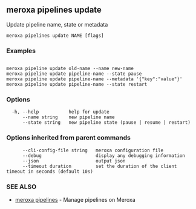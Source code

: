 ## meroxa pipelines update

Update pipeline name, state or metadata

```
meroxa pipelines update NAME [flags]
```

### Examples

```

meroxa pipeline update old-name --name new-name
meroxa pipeline update pipeline-name --state pause
meroxa pipeline update pipeline-name --metadata '{"key":"value"}'
meroxa pipeline update pipeline-name --state restart
```

### Options

```
  -h, --help           help for update
      --name string    new pipeline name
      --state string   new pipeline state (pause | resume | restart)
```

### Options inherited from parent commands

```
      --cli-config-file string   meroxa configuration file
      --debug                    display any debugging information
      --json                     output json
      --timeout duration         set the duration of the client timeout in seconds (default 10s)
```

### SEE ALSO

* [meroxa pipelines](meroxa_pipelines.md)	 - Manage pipelines on Meroxa

